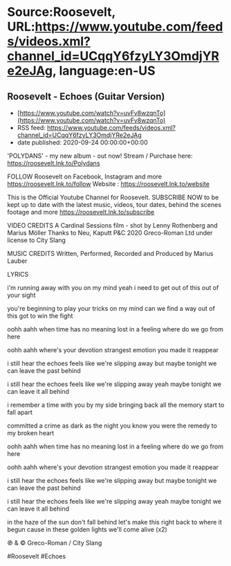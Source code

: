 # Source:Roosevelt, URL:https://www.youtube.com/feeds/videos.xml?channel_id=UCqqY6fzyLY3OmdjYRe2eJAg, language:en-US

## Roosevelt - Echoes (Guitar Version)
 - [https://www.youtube.com/watch?v=uvFv8wzqnTo](https://www.youtube.com/watch?v=uvFv8wzqnTo)
 - RSS feed: https://www.youtube.com/feeds/videos.xml?channel_id=UCqqY6fzyLY3OmdjYRe2eJAg
 - date published: 2020-09-24 00:00:00+00:00

'POLYDANS' - my new album - out now! Stream / Purchase here: https://roosevelt.lnk.to/Polydans

FOLLOW Roosevelt on Facebook, Instagram and more https://roosevelt.lnk.to/follow
Website : https://roosevelt.lnk.to/website 

This is the Official Youtube Channel for Roosevelt. 
SUBSCRIBE NOW to be kept up to date with the latest music, videos, tour dates, behind the scenes footage and more https://roosevelt.lnk.to/subscribe

VIDEO CREDITS
A Cardinal Sessions film - shot by Lenny Rothenberg and Marius Möller
Thanks to Neu, Kaputt
P&C 2020 Greco-Roman Ltd under license to City Slang 

MUSIC CREDITS
Written, Performed, Recorded and Produced by Marius Lauber 

LYRICS

i'm running away
with you on my mind
yeah i need to get out of this
out of your sight

you're beginning to play
your tricks on my mind
can we find a way out of this 
got to win the fight

oohh aahh
when time has no meaning
lost in a feeling
where do we go from here

oohh aahh
where's your devotion
strangest emotion
you made it reappear

i still hear the echoes
feels like we're slipping away
but maybe tonight we can
leave the past behind

i still hear the echoes
feels like we're slipping away
yeah maybe tonight we can
leave it all behind

i remember a time
with you by my side
bringing back all the memory
start to fall apart

committed a crime
as dark as the night
you know you were the remedy
to my broken heart

oohh aahh
when time has no meaning
lost in a feeling
where do we go from here

oohh aahh
where's your devotion
strangest emotion
you made it reappear

i still hear the echoes
feels like we're slipping away
but maybe tonight we can
leave the past behind

i still hear the echoes
feels like we're slipping away
yeah maybe tonight we can
leave it all behind

in the haze of the sun
don't fall behind
let's make this right
back to where it begun
cause in these golden lights
we'll come alive (x2)

℗ & © Greco-Roman / City Slang             

#Roosevelt #Echoes

